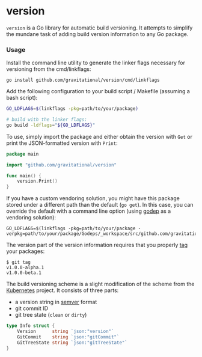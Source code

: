 # version

`version` is a Go library for automatic build versioning. It attempts to simplify the mundane task of adding build version information to any Go package.

### Usage

Install the command line utility to generate the linker flags necessary for versioning from the cmd/linkflags:

```shell
go install github.com/gravitational/version/cmd/linkflags
```

Add the following configuration to your build script / Makefile
(assuming a bash script):

```bash
GO_LDFLAGS=$(linkflags -pkg=path/to/your/package)

# build with the linker flags:
go build -ldflags="${GO_LDFLAGS}"
```

To use, simply import the package and either obtain the version with `Get` or print the JSON-formatted version with `Print`:

```go
package main

import "github.com/gravitational/version"

func main() {
	version.Print()
}
```

If you have a custom vendoring solution, you might have this package stored under a different path than the default (`go get`).
In this case, you can override the default with a command line option (using [godep] as a vendoring solution):

```shell
GO_LDFLAGS=$(linkflags -pkg=path/to/your/package -verpkg=path/to/your/package/Godeps/_workspace/src/github.com/gravitational/version)
```

The version part of the version information requires that you properly [tag] your packages:

```shell
$ git tag
v1.0.0-alpha.1
v1.0.0-beta.1
```

The build versioning scheme is a slight modification of the scheme from the [Kubernetes] project.
It consists of three parts:
  - a version string in [semver] format
  - git commit ID
  - git tree state (`clean` or `dirty`)

```go
type Info struct {
	Version      string `json:"version"`
	GitCommit    string `json:"gitCommit"`
	GitTreeState string `json:"gitTreeState"`
}
```


[//]: # (Footnots and references)

[Kubernetes]: <https://github.com/kubernetes/kubernetes>
[semver]: <http://semver.org>
[godep]: <https://github.com/tools/godep>
[tag]: <https://git-scm.com/book/en/v2/Git-Basics-Tagging>
